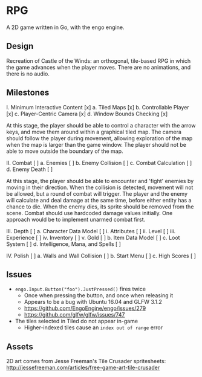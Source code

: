 # RPG

A 2D game written in Go, with the engo engine.

## Design

Recreation of Castle of the Winds: an orthogonal, tile-based RPG in which
the game advances when the player moves. There are no animations, and
there is no audio.

## Milestones

I. Minimum Interactive Content [x]
	a. Tiled Maps [x]
	b. Controllable Player [x]
	c. Player-Centric Camera [x]
	d. Window Bounds Checking [x]

At this stage, the player should be able to control a character with the
arrow keys, and move them around within a graphical tiled map. The camera
should follow the player during movement, allowing exploration of the map
when the map is larger than the game window. The player should not be able
to move outside the boundary of the map.

II. Combat [ ]
	a. Enemies [ ]
	b. Enemy Collision [ ]
	c. Combat Calculation [ ]
	d. Enemy Death [ ]

At this stage, the player should be able to encounter and 'fight' enemies
by moving in their direction. When the collision is detected, movement
will not be allowed, but a round of combat will trigger. The player and
the enemy will calculate and deal damage at the same time, before either
entity has a chance to die. When the enemy dies, its sprite should be
removed from the scene. Combat should use hardcoded damage values
initially. One approach would be to implement unarmed combat first.

III. Depth [ ]
	a. Character Data Model [ ]
		i. Attributes [ ]
		ii. Level [ ]
		iii. Experience [ ]
    iv. Inventory [ ]
		v. Gold [ ]
  b. Item Data Model [ ]
  c. Loot System [ ]
  d. Intelligence, Mana, and Spells [ ]
     
IV. Polish [ ]
	a. Walls and Wall Collision [ ]
	b. Start Menu [ ]
	c. High Scores [ ]

## Issues

* `engo.Input.Button("foo").JustPressed()` fires twice
	* Once when pressing the button, and once when releasing it
	* Appears to be a bug with Ubuntu 16.04 and GLFW 3.1.2
  * https://github.com/EngoEngine/engo/issues/279
  * https://github.com/glfw/glfw/issues/747
* The tiles selected in Tiled do not appear in-game
  * Higher-indexed tiles cause an `index out of range` error

## Assets

2D art comes from Jesse Freeman's Tile Crusader spritesheets:
http://jessefreeman.com/articles/free-game-art-tile-crusader
